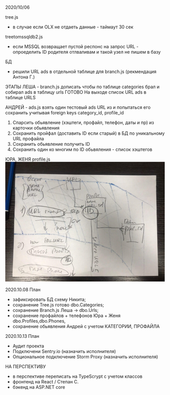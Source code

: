 2020/10/06 

tree.js
- в случае если OLX не отдаеть данные - таймаут 30 сек

treetomssqldb2.js
- если MSSQL возвращает пустой респонс на запрос URL - опроеделить ID родителя
отлваливам и такой узел не пишем в базу

БД
- решили URL ads в отдельной таблице для branch.js (рекмендация Антона Г.)

ЭТАПЫ
ЛЕША - branch.js дописать чтобы по таблице categories брал и собирал ads в таблицу urls ГОТОВО
На выходе список URL ads в таблице URLS

АНДРЕЙ - ads.js 
взять один тестовый ads URL из  и попытаться его сохранить
учитывая foreign keys category_id, profile_id
1. Спарсить обьявление (хэштеги, профайл, телефон, даты и пр) из карточки обьявления 
2. Сохранить пройфал (доставить ID если старый) в БД по уникальному URL профайла
3. Сохранить обьявление получить ID
4. Сохранить один ко многим по ID обьвяления - список хэштегов

ЮРА, ЖЕНЯ
profile.js
![Схема работы profile.js](https://github.com/nofikoff/OLX-parser/blob/master/photo_2020-10-06_21-06-53.jpg)


2020.10.08 
 План 
 - зафиксировать БД схему Никита;
 - сохранение Tree.js готово dbo.Categories; 
 - сохранение Branch.js Леша -> dbo.Urls; 
 - сохранение профайлов + телефонов Юра + Женя dbo.Profiles,dbo.Phones,   
 - сохранение обьявления Андрей с учетом КАТЕГОРИИ, ПРОФАЙЛА
 

2020.10.13
План 
- Аудит проекта 
- Подключени Sentry.io (назначить исполнителя)
- Опциональное подключение Storm Proxy (назначить исполнителя)
 
  
 
 
 
 
 
 НА ПЕРСПЕКТИВУ
 - в перспективе переписать на TypeScrypt с учетом классов
 - фронтенд на React / Степан С.
 - бэкенд на ASP.NET core 
 
 
 
 








